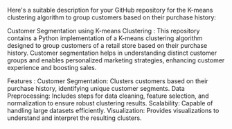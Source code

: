 
Here's a suitable description for your GitHub repository for the K-means clustering algorithm to group customers based on their purchase history:

Customer Segmentation using K-means Clustering :
This repository contains a Python implementation of a K-means clustering algorithm designed to group customers of a retail store based on their purchase history. Customer segmentation helps in understanding distinct customer groups and enables personalized marketing strategies, enhancing customer experience and boosting sales.

Features :
Customer Segmentation: Clusters customers based on their purchase history, identifying unique customer segments.
Data Preprocessing: Includes steps for data cleaning, feature selection, and normalization to ensure robust clustering results.
Scalability: Capable of handling large datasets efficiently.
Visualization: Provides visualizations to understand and interpret the resulting clusters.
